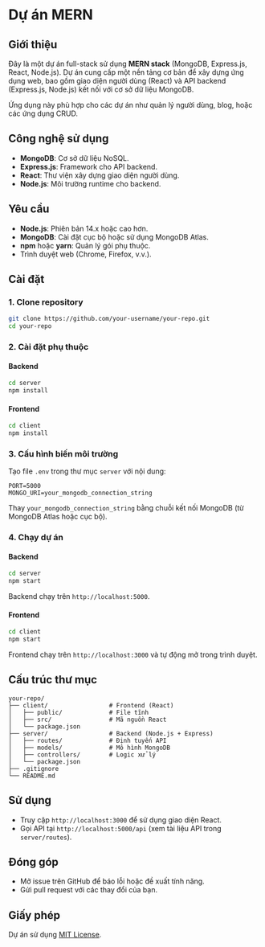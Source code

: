 # Dự án MERN

## Giới thiệu
Đây là một dự án full-stack sử dụng **MERN stack** (MongoDB, Express.js, React, Node.js). Dự án cung cấp một nền tảng cơ bản để xây dựng ứng dụng web, bao gồm giao diện người dùng (React) và API backend (Express.js, Node.js) kết nối với cơ sở dữ liệu MongoDB.

Ứng dụng này phù hợp cho các dự án như quản lý người dùng, blog, hoặc các ứng dụng CRUD.

## Công nghệ sử dụng
- **MongoDB**: Cơ sở dữ liệu NoSQL.
- **Express.js**: Framework cho API backend.
- **React**: Thư viện xây dựng giao diện người dùng.
- **Node.js**: Môi trường runtime cho backend.

## Yêu cầu
- **Node.js**: Phiên bản 14.x hoặc cao hơn.
- **MongoDB**: Cài đặt cục bộ hoặc sử dụng MongoDB Atlas.
- **npm** hoặc **yarn**: Quản lý gói phụ thuộc.
- Trình duyệt web (Chrome, Firefox, v.v.).

## Cài đặt

### 1. Clone repository
```bash
git clone https://github.com/your-username/your-repo.git
cd your-repo
```

### 2. Cài đặt phụ thuộc
#### Backend
```bash
cd server
npm install
```

#### Frontend
```bash
cd client
npm install
```

### 3. Cấu hình biến môi trường
Tạo file `.env` trong thư mục `server` với nội dung:
```env
PORT=5000
MONGO_URI=your_mongodb_connection_string
```
Thay `your_mongodb_connection_string` bằng chuỗi kết nối MongoDB (từ MongoDB Atlas hoặc cục bộ).

### 4. Chạy dự án
#### Backend
```bash
cd server
npm start
```
Backend chạy trên `http://localhost:5000`.

#### Frontend
```bash
cd client
npm start
```
Frontend chạy trên `http://localhost:3000` và tự động mở trong trình duyệt.

## Cấu trúc thư mục
```plaintext
your-repo/
├── client/                 # Frontend (React)
│   ├── public/             # File tĩnh
│   ├── src/                # Mã nguồn React
│   └── package.json
├── server/                 # Backend (Node.js + Express)
│   ├── routes/             # Định tuyến API
│   ├── models/             # Mô hình MongoDB
│   ├── controllers/        # Logic xử lý
│   └── package.json
├── .gitignore
└── README.md
```

## Sử dụng
- Truy cập `http://localhost:3000` để sử dụng giao diện React.
- Gọi API tại `http://localhost:5000/api` (xem tài liệu API trong `server/routes`).

## Đóng góp
- Mở issue trên GitHub để báo lỗi hoặc đề xuất tính năng.
- Gửi pull request với các thay đổi của bạn.

## Giấy phép
Dự án sử dụng [MIT License](LICENSE).